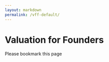 ```yaml
---
layout: markdown
permalink: /vff-default/
---
```


# Valuation for Founders
Please bookmark this page

